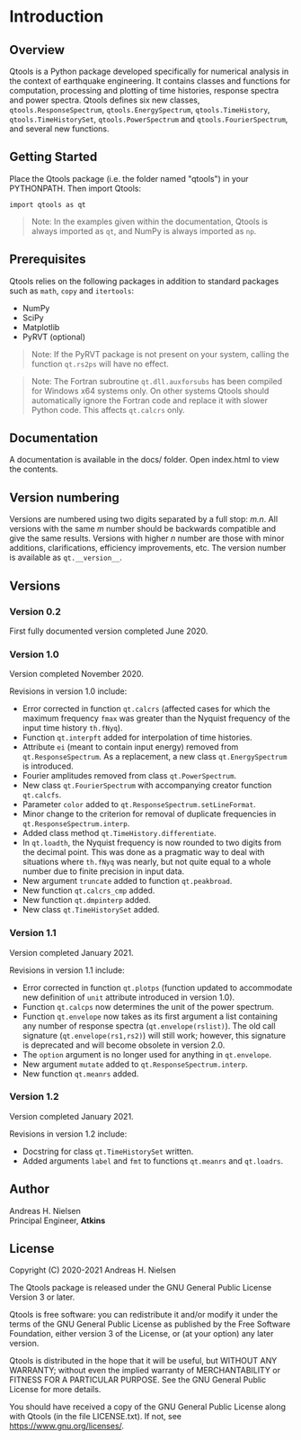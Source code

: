 Introduction
============

Overview
--------

Qtools is a Python package developed specifically for numerical analysis in the context of earthquake engineering.
It contains classes and functions for computation, processing and plotting of time histories, response spectra and
power spectra. Qtools defines six new classes, `qtools.ResponseSpectrum`, `qtools.EnergySpectrum`, `qtools.TimeHistory`,
`qtools.TimeHistorySet`, `qtools.PowerSpectrum` and `qtools.FourierSpectrum`, and several new functions.

Getting Started
---------------

Place the Qtools package (i.e. the folder named "qtools") in your PYTHONPATH. Then import Qtools:

    import qtools as qt

> Note: In the examples given within the documentation, Qtools is always imported as `qt`, and NumPy is always imported as `np`.

Prerequisites
-------------

Qtools relies on the following packages in addition to standard packages such as `math`, `copy` and `itertools`:

* NumPy
* SciPy
* Matplotlib
* PyRVT (optional)

> Note: If the PyRVT package is not present on your system, calling the function `qt.rs2ps` will have no effect.

> Note: The Fortran subroutine `qt.dll.auxforsubs` has been compiled for Windows x64 systems only. On other systems
  Qtools should automatically ignore the Fortran code and replace it with slower Python code. This affects `qt.calcrs`
  only.

Documentation
-------------

A documentation is available in the docs/ folder. Open index.html to view the contents.

Version numbering
-----------------

Versions are numbered using two digits separated by a full stop: *m.n*. All versions with the same *m* number should be backwards
compatible and give the same results. Versions with higher *n* number are those with minor additions, clarifications, efficiency
improvements, etc. The version number is available as `qt.__version__`.

Versions
--------

### Version 0.2

First fully documented version completed June 2020.

### Version 1.0

Version completed November 2020.

Revisions in version 1.0 include:
- Error corrected in function `qt.calcrs` (affected cases for which the maximum frequency `fmax` was greater than the Nyquist
  frequency of the input time history `th.fNyq`).
- Function `qt.interpft` added for interpolation of time histories.
- Attribute `ei` (meant to contain input energy) removed from `qt.ResponseSpectrum`. As a replacement, a new class
  `qt.EnergySpectrum` is introduced.
- Fourier amplitudes removed from class `qt.PowerSpectrum`.
- New class `qt.FourierSpectrum` with accompanying creator function `qt.calcfs`.
- Parameter `color` added to `qt.ResponseSpectrum.setLineFormat`.
- Minor change to the criterion for removal of duplicate frequencies in `qt.ResponseSpectrum.interp`.
- Added class method `qt.TimeHistory.differentiate`.
- In `qt.loadth`, the Nyquist frequency is now rounded to two digits from the decimal point. This was done as a pragmatic
  way to deal with situations where `th.fNyq` was nearly, but not quite equal to a whole number due to finite precision
  in input data.
- New argument `truncate` added to function `qt.peakbroad`.
- New function `qt.calcrs_cmp` added.
- New function `qt.dmpinterp` added.
- New class `qt.TimeHistorySet` added.

### Version 1.1

Version completed January 2021.

Revisions in version 1.1 include:
- Error corrected in function `qt.plotps` (function updated to accommodate new definition of `unit` attribute
  introduced in version 1.0).
- Function `qt.calcps` now determines the unit of the power spectrum.
- Function `qt.envelope` now takes as its first argument a list containing any number of response spectra (`qt.envelope(rslist)`).
  The old call signature (`qt.envelope(rs1,rs2)`) will still work; however, this signature is deprecated
  and will become obsolete in version 2.0.
- The `option` argument is no longer used for anything in `qt.envelope`.
- New argument `mutate` added to `qt.ResponseSpectrum.interp`.
- New function `qt.meanrs` added.

### Version 1.2

Version completed January 2021.

Revisions in version 1.2 include:
- Docstring for class `qt.TimeHistorySet` written.
- Added arguments `label` and `fmt` to functions `qt.meanrs` and `qt.loadrs`.

Author
------

Andreas H. Nielsen<br>
Principal Engineer, **Atkins**

License
-------
Copyright (C) 2020-2021 Andreas H. Nielsen

The Qtools package is released under the GNU General Public License Version 3 or later.

Qtools is free software: you can redistribute it and/or modify it under the terms of the GNU General Public License as published by
the Free Software Foundation, either version 3 of the License, or (at your option) any later version.

Qtools is distributed in the hope that it will be useful, but WITHOUT ANY WARRANTY; without even the implied warranty of MERCHANTABILITY or FITNESS FOR A PARTICULAR PURPOSE. See the GNU General Public License for more details.

You should have received a copy of the GNU General Public License along with Qtools (in the file LICENSE.txt). If not, see <https://www.gnu.org/licenses/>.

